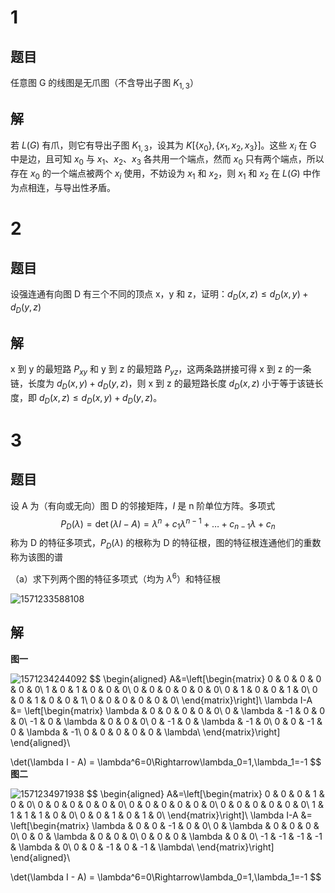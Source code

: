 # 1

## 题目

任意图 G 的线图是无爪图（不含导出子图 $K_{1,3}$）

## 解

若 $L(G)$ 有爪，则它有导出子图 $K_{1,3}$，设其为 $K[\{x_0\},\{x_1,x_2,x_3\}]$。这些 $x_i$ 在 G 中是边，且可知 $x_0$ 与 $x_1$、$x_2$、$x_3$ 各共用一个端点，然而 $x_0$ 只有两个端点，所以存在 $x_0$ 的一个端点被两个 $x_i$ 使用，不妨设为 $x_1$ 和 $x_2$，则 $x_1$ 和 $x_2$ 在 $L(G)$ 中作为点相连，与导出性矛盾。

# 2

## 题目

设强连通有向图 D 有三个不同的顶点 x，y 和 z，证明：$d_D(x,z)\le d_D(x,y)+d_D(y,z)$ 

## 解

x 到 y 的最短路 $P_{xy}$ 和 y 到 z 的最短路 $P_{yz}$，这两条路拼接可得 x 到 z 的一条链，长度为 $d_D(x,y)+d_D(y,z)$，则 x 到 z  的最短路长度 $d_D(x,z)$ 小于等于该链长度，即 $d_D(x,z)\le d_D(x,y) + d_D(y,z)$。

# 3

## 题目

设 A 为（有向或无向）图 D 的邻接矩阵，$I$ 是 n 阶单位方阵。多项式
$$
P_D(\lambda)=\det(\lambda I - A)=\lambda^n+c_1\lambda^{n-1}+\dots+c_{n-1}\lambda+c_n
$$
称为 D 的特征多项式，$P_D(\lambda)$ 的根称为 D 的特征根，图的特征根连通他们的重数称为该图的谱

（a）求下列两个图的特征多项式（均为 $\lambda^6$）和特征根

![1571233588108](assets/1571233588108.png)

## 解

**图一** 

![1571234244092](assets/1571234244092.png)
$$
\begin{aligned}
A&=\left[\begin{matrix}
0 & 0 & 0 & 0 & 0 & 0\\
1 & 0 & 1 & 0 & 0 & 0\\
0 & 0 & 0 & 0 & 0 & 0\\
0 & 1 & 0 & 0 & 1 & 0\\
0 & 0 & 1 & 0 & 0 & 1\\
0 & 0 & 0 & 0 & 0 & 0\\
\end{matrix}\right]\\
\lambda I-A &= \left[\begin{matrix}
\lambda & 0 & 0 & 0 & 0 & 0\\
0 & \lambda & -1 & 0 & 0 & 0\\
-1 & 0 & \lambda & 0 & 0 & 0\\
0 & -1 & 0 & \lambda & -1 & 0\\
0 & 0 & -1 & 0 & \lambda & -1\\
0 & 0 & 0 & 0 & 0 & \lambda\\
\end{matrix}\right]
\end{aligned}\\

\det(\lambda I - A) = \lambda^6=0\Rightarrow\lambda_0=1,\lambda_1=-1
$$
**图二** 

![1571234971938](assets/1571234971938.png)
$$
\begin{aligned}
A&=\left[\begin{matrix}
0 & 0 & 0 & 1 & 0 & 0\\
0 & 0 & 0 & 0 & 0 & 0\\
0 & 0 & 0 & 0 & 0 & 0\\
0 & 0 & 0 & 0 & 0 & 0\\
1 & 1 & 1 & 1 & 0 & 0\\
0 & 0 & 1 & 0 & 1 & 0\\
\end{matrix}\right]\\
\lambda I-A &= \left[\begin{matrix}
\lambda & 0 & 0 & -1 & 0 & 0\\
0 & \lambda & 0 & 0 & 0 & 0\\
0 & 0 & \lambda & 0 & 0 & 0\\
0 & 0 & 0 & \lambda & 0 & 0\\
-1 & -1 & -1 & -1 & \lambda & 0\\
0 & 0 & -1 & 0 & -1 & \lambda\\
\end{matrix}\right]
\end{aligned}\\

\det(\lambda I - A) = \lambda^6=0\Rightarrow\lambda_0=1,\lambda_1=-1
$$
